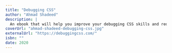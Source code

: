 ```yaml
---
title: "Debugging CSS"
author: "Ahmad Shadeed"
description: |
  An ebook that will help you improve your debugging CSS skills and reduce the time you spend on bugs by showing proven methods and techniques, including solving complex design problems, accessibility, and RTL (right to left) text styling.
coverUrl: "ahmad-shadeed-debugging-css.jpg"
externalUrl: "https://debuggingcss.com/"
isbn: ""
date: 2020
---
```

